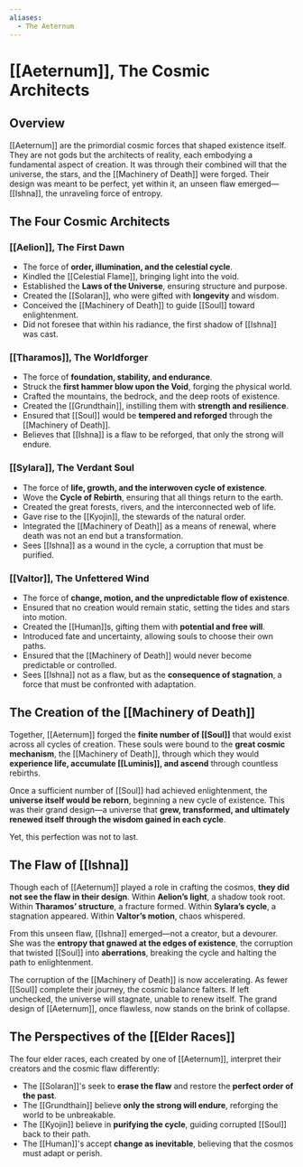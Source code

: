```yaml
---
aliases:
  - The Aeternum
---
```

# [[Aeternum]], The Cosmic Architects

## Overview
[[Aeternum]] are the primordial cosmic forces that shaped existence itself. They are not gods but the architects of reality, each embodying a fundamental aspect of creation. It was through their combined will that the universe, the stars, and the [[Machinery of Death]] were forged. Their design was meant to be perfect, yet within it, an unseen flaw emerged—[[Ishna]], the unraveling force of entropy.

## The Four Cosmic Architects
### [[Aelion]], The First Dawn
- The force of **order, illumination, and the celestial cycle**.
- Kindled the [[Celestial Flame]], bringing light into the void.
- Established the **Laws of the Universe**, ensuring structure and purpose.
- Created the [[Solaran]], who were gifted with **longevity** and wisdom.
- Conceived the [[Machinery of Death]] to guide [[Soul]] toward enlightenment.
- Did not foresee that within his radiance, the first shadow of [[Ishna]] was cast.

### [[Tharamos]], The Worldforger
- The force of **foundation, stability, and endurance**.
- Struck the **first hammer blow upon the Void**, forging the physical world.
- Crafted the mountains, the bedrock, and the deep roots of existence.
- Created the [[Grundthain]], instilling them with **strength and resilience**.
- Ensured that [[Soul]] would be **tempered and reforged** through the [[Machinery of Death]].
- Believes that [[Ishna]] is a flaw to be reforged, that only the strong will endure.

### [[Sylara]], The Verdant Soul
- The force of **life, growth, and the interwoven cycle of existence**.
- Wove the **Cycle of Rebirth**, ensuring that all things return to the earth.
- Created the great forests, rivers, and the interconnected web of life.
- Gave rise to the [[Kyojin]], the stewards of the natural order.
- Integrated the [[Machinery of Death]] as a means of renewal, where death was not an end but a transformation.
- Sees [[Ishna]] as a wound in the cycle, a corruption that must be purified.

### [[Valtor]], The Unfettered Wind
- The force of **change, motion, and the unpredictable flow of existence**.
- Ensured that no creation would remain static, setting the tides and stars into motion.
- Created the [[Human]]s, gifting them with **potential and free will**.
- Introduced fate and uncertainty, allowing souls to choose their own paths.
- Ensured that the [[Machinery of Death]] would never become predictable or controlled.
- Sees [[Ishna]] not as a flaw, but as the **consequence of stagnation**, a force that must be confronted with adaptation.

## The Creation of the [[Machinery of Death]]
Together, [[Aeternum]] forged the **finite number of [[Soul]]** that would exist across all cycles of creation. These souls were bound to the **great cosmic mechanism**, the [[Machinery of Death]], through which they would **experience life, accumulate [[Luminis]], and ascend** through countless rebirths.

Once a sufficient number of [[Soul]] had achieved enlightenment, the **universe itself would be reborn**, beginning a new cycle of existence. This was their grand design—a universe that **grew, transformed, and ultimately renewed itself through the wisdom gained in each cycle**.

Yet, this perfection was not to last.

## The Flaw of [[Ishna]]
Though each of [[Aeternum]] played a role in crafting the cosmos, **they did not see the flaw in their design**. Within **Aelion’s light**, a shadow took root. Within **Tharamos’ structure**, a fracture formed. Within **Sylara’s cycle**, a stagnation appeared. Within **Valtor’s motion**, chaos whispered.

From this unseen flaw, [[Ishna]] emerged—not a creator, but a devourer. She was the **entropy that gnawed at the edges of existence**, the corruption that twisted [[Soul]] into **aberrations**, breaking the cycle and halting the path to enlightenment.

The corruption of the [[Machinery of Death]] is now accelerating. As fewer [[Soul]] complete their journey, the cosmic balance falters. If left unchecked, the universe will stagnate, unable to renew itself. The grand design of [[Aeternum]], once flawless, now stands on the brink of collapse.

## The Perspectives of the [[Elder Races]]
The four elder races, each created by one of [[Aeternum]], interpret their creators and the cosmic flaw differently:

- The [[Solaran]]'s seek to **erase the flaw** and restore the **perfect order of the past**.
- The [[Grundthain]] believe **only the strong will endure**, reforging the world to be unbreakable.
- The [[Kyojin]] believe in **purifying the cycle**, guiding corrupted [[Soul]] back to their path.
- The [[Human]]'s accept **change as inevitable**, believing that the cosmos must adapt or perish.
